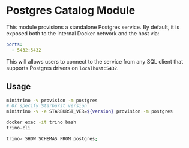 # Postgres Catalog Module

This module provisions a standalone Postgres service. By default, it is exposed
both to the internal Docker network and the host via:

```yaml
ports:
  - 5432:5432
```

This will allows users to connect to the service from any SQL client that
supports Postgres drivers on `localhost:5432`.

## Usage

```sh
minitrino -v provision -m postgres
# Or specify Starburst version
minitrino -v -e STARBURST_VER=${version} provision -m postgres

docker exec -it trino bash 
trino-cli

trino> SHOW SCHEMAS FROM postgres;
```

